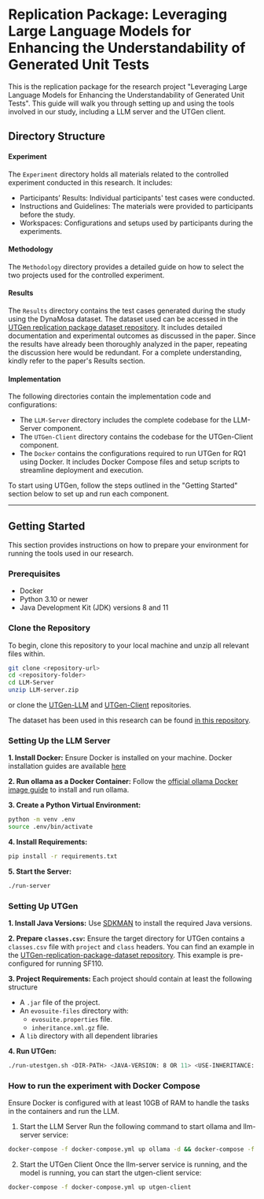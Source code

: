 # Replication Package: Leveraging Large Language Models for Enhancing the Understandability of Generated Unit Tests

This is the replication package for the research project "Leveraging Large Language Models for Enhancing the Understandability of Generated Unit Tests". This guide will walk you through setting up and using the tools involved in our study, including a LLM server and the UTGen client.

## Directory Structure

#### Experiment
The `Experiment` directory holds all materials related to the controlled experiment conducted in this research. It includes:
- Participants’ Results: Individual participants' test cases were conducted.
- Instructions and Guidelines: The materials were provided to participants before the study.
- Workspaces: Configurations and setups used by participants during the experiments.

#### Methodology
The `Methodology` directory provides a detailed guide on how to select the two projects used for the controlled experiment.

#### Results
The `Results` directory contains the test cases generated during the study using the DynaMosa dataset. The dataset used can be accessed in the [UTGen replication package dataset repository](https://github.com/amirdeljouyi/UTGen-replication-package-dataset). It includes detailed documentation and experimental outcomes as discussed in the paper. Since the results have already been thoroughly analyzed in the paper, repeating the discussion here would be redundant. For a complete understanding, kindly refer to the paper's Results section.

#### Implementation
The following directories contain the implementation code and configurations:
- The `LLM-Server` directory includes the complete codebase for the LLM-Server component.
- The `UTGen-Client` directory contains the codebase for the UTGen-Client component.
- The `Docker` contains the configurations required to run UTGen for RQ1 using Docker. It includes Docker Compose files and setup scripts to streamline deployment and execution.

To start using UTGen, follow the steps outlined in the "Getting Started" section below to set up and run each component.

---

## Getting Started

This section provides instructions on how to prepare your environment for running the tools used in our research.

### Prerequisites

- Docker
- Python 3.10 or newer
- Java Development Kit (JDK) versions 8 and 11

### Clone the Repository

To begin, clone this repository to your local machine and unzip all relevant files within.

```bash
git clone <repository-url>
cd <repository-folder>
cd LLM-Server
unzip LLM-server.zip
```

or clone the [UTGen-LLM](https://github.com/amirdeljouyi/UTGen-LLM-server) and [UTGen-Client](https://github.com/amirdeljouyi/UTGen-Client) repositories.

The dataset has been used in this research can be found [in this repository](https://github.com/amirdeljouyi/UTGen-replication-package-dataset).

### Setting Up the LLM Server

**1. Install Docker:** Ensure Docker is installed on your machine. Docker installation guides are available [here](https://docs.docker.com/engine/install/ubuntu/)

**2. Run ollama as a Docker Container:** Follow the [official ollama Docker image guide](https://ollama.com/blog/ollama-is-now-available-as-an-official-docker-image) to install and run ollama.

**3. Create a Python Virtual Environment:**
```bash
python -m venv .env
source .env/bin/activate
```

**4. Install Requirements:**
```bash
pip install -r requirements.txt
```

**5. Start the Server:**
```bash
./run-server
```

### Setting Up UTGen
**1. Install Java Versions:** Use [SDKMAN](https://sdkman.io/) to install the required Java versions.

**2. Prepare `classes.csv`:** Ensure the target directory for UTGen contains a `classes.csv` file with `project` and `class` headers.
You can find an example in the [UTGen-replication-package-dataset repository](https://github.com/amirdeljouyi/UTGen-replication-package-dataset/blob/main/SF110-binary/classes.csv). This example is pre-configured for running SF110.

**3. Project Requirements:** Each project should contain at least the following structure

* A `.jar` file of the project.
* An `evosuite-files` directory with:
    * `evosuite.properties` file.
    *  `inheritance.xml.gz` file.
* A `lib` directory with all dependent libraries

**4. Run UTGen:**
```bash
./run-utestgen.sh <DIR-PATH> <JAVA-VERSION: 8 OR 11> <USE-INHERITANCE: true OR false>
```
### How to run the experiment with Docker Compose

Ensure Docker is configured with at least 10GB of RAM to handle the tasks in the containers and run the LLM.

1.	Start the LLM Server
Run the following command to start ollama and llm-server service:

```bash
docker-compose -f docker-compose.yml up ollama -d && docker-compose -f docker-compose.yml up llm-server
```

2.	Start the UTGen Client
Once the llm-server service is running, and the model is running, you can start the utgen-client service:

```bash
docker-compose -f docker-compose.yml up utgen-client
```
